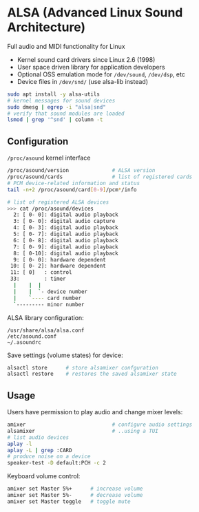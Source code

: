 # ALSA (Advanced Linux Sound Architecture) 

Full audio and MIDI functionality for Linux

* Kernel sound card drivers since Linux 2.6 (1998)
* User space driven library for application developers
* Optional OSS emulation mode for `/dev/sound`, `/dev/dsp`, etc
* Device files in `/dev/snd/` (use alsa-lib instead)

```bash
sudo apt install -y alsa-utils
# kernel messages for sound devices
sudo dmesg | egrep -i "alsa|snd"  
# verify that sound modules are loaded
lsmod | grep '^snd' | column -t
```

## Configuration

`/proc/asound` kernel interface

```bash
/proc/asound/version              # ALSA version
/proc/asound/cards                # list of registered cards
# PCM device-related information and status
tail -n+2 /proc/asound/card[0-9]/pcm*/info
```
```bash
# list of registered ALSA devices
>>> cat /proc/asound/devices
  2: [ 0- 0]: digital audio playback
  3: [ 0- 0]: digital audio capture
  4: [ 0- 3]: digital audio playback
  5: [ 0- 7]: digital audio playback
  6: [ 0- 8]: digital audio playback
  7: [ 0- 9]: digital audio playback
  8: [ 0-10]: digital audio playback
  9: [ 0- 0]: hardware dependent
 10: [ 0- 2]: hardware dependent
 11: [ 0]   : control
 33:        : timer
  |    |  |
  |    |  `- device number
  |    `---- card number
  `--------- minor number
```


ALSA library configuration:

```
/usr/share/alsa/alsa.conf
/etc/asound.conf
~/.asoundrc
```

Save settings (volume states) for device:

```bash
alsactl store      # store alsamixer confguration
alsactl restore    # restores the saved alsamixer state
```

## Usage

Users have permission to play audio and change mixer levels:

```bash
amixer                            # configure audio settings
alsamixer                         # ..using a TUI
# list audio devices
aplay -l
aplay -L | grep :CARD
# produce noise on a device
speaker-test -D default:PCH -c 2
```

Keyboard volume control:

```bash
amixer set Master 5%+      # increase volume
amixer set Master 5%-      # decrease volume
amixer set Master toggle   # toggle mute
```

